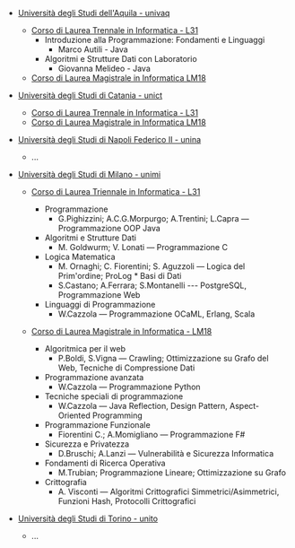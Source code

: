 
* [Università degli Studi dell'Aquila - univaq](http://www.univaq.it/)
    * [Corso di Laurea Trennale in Informatica - L31](http://www.disim.univaq.it/didattica/content.php?laurea=1&pid=549&did=0)
        * Introduzione alla Programmazione: Fondamenti e Linguaggi
            * Marco Autili - Java
        * Algoritmi e Strutture Dati con Laboratorio
            * Giovanna Melideo - Java
    * [Corso di Laurea Magistrale in Informatica LM18](http://www.univaq.it/section.php?id=1670&idcorso=522)


* [Università degli Studi di Catania - unict](http://www.unict.it/)
    * [Corso di Laurea Trennale in Informatica - L31](http://web.dmi.unict.it/Didattica/Laurea%20Triennale%20in%20Informatica%20L-31)
    * [Corso di Laurea Magistrale in Informatica LM18](http://web.dmi.unict.it/Didattica/Laurea%20Magistrale%20in%20Informatica%20LM-18)

* [Università degli Studi di Napoli Federico II - unina](http://www.unina.it/)
    * ...

* [Università degli Studi di Milano - unimi](http://www.unimi.it/)
    * [Corso di Laurea Triennale in Informatica - L31](http://www.ccdinf.unimi.it/it/corsiDiStudio/2015/F1Xof2/index.html)
        			
		* Programmazione
			* G.Pighizzini; A.C.G.Morpurgo; A.Trentini; L.Capra — Programmazione OOP Java
		* Algoritmi e Strutture Dati
			* M. Goldwurm; V. Lonati — Programmazione C
		* Logica Matematica
			* M. Ornaghi; C. Fiorentini; S. Aguzzoli — Logica del Prim'ordine; ProLog		* Basi di Dati
  			* S.Castano; A.Ferrara; S.Montanelli --- PostgreSQL, Programmazione Web
		* Linguaggi di Programmazione
			* W.Cazzola — Programmazione OCaML, Erlang, Scala
   
    * [Corso di Laurea Magistrale in Informatica - LM18](http://www.ccdinf.unimi.it/it/corsiDiStudio/2015/F1Xof2/index.html)

		* Algoritmica per il web
			* P.Boldi, S.Vigna — Crawling; Ottimizzazione su Grafo del Web, Tecniche di Compressione Dati
		* Programmazione avanzata
			* W.Cazzola — Programmazione Python
		* Tecniche speciali di programmazione
			* W.Cazzola — Java Reflection, Design Pattern, Aspect-Oriented Programming
		* Programmazione Funzionale
			* Fiorentini C.; A.Momigliano — Programmazione F#
		* Sicurezza e Privatezza
			* D.Bruschi; A.Lanzi — Vulnerabilità e Sicurezza Informatica
		* Fondamenti di Ricerca Operativa 
			* M.Trubian; Programmazione Lineare; Ottimizzazione su Grafo
		* Crittografia 
			* A. Visconti — Algoritmi Crittografici Simmetrici/Asimmetrici, Funzioni Hash, Protocolli Crittografici 

* [Università degli Studi di Torino - unito](http://www.unito.it/)
    * ...
